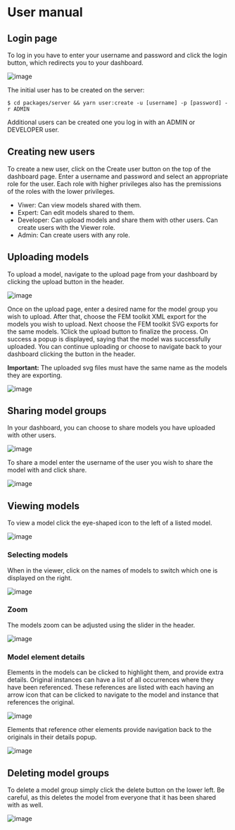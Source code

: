 # User manual

## Login page

To log in you have to enter your username and password and click the login button, which redirects you to your dashboard.

![image](https://user-images.githubusercontent.com/55451470/167418613-cba88518-ccc8-425c-82cd-1e71539a16e7.png)

The initial user has to be created on the server:

```console
$ cd packages/server && yarn user:create -u [username] -p [password] -r ADMIN
```

Additional users can be created one you log in with an ADMIN or DEVELOPER user.

## Creating new users

To create a new user, click on the Create user button on the top of the dashboard page. Enter a username and password and select an appropriate role for the user. Each role with higher privileges also has the premissions of the roles with the lower privileges.

-   Viwer: Can view models shared with them.
-   Expert: Can edit models shared to them.
-   Developer: Can upload models and share them with other users. Can create users with the Viewer role.
-   Admin: Can create users with any role.

## Uploading models

To upload a model, navigate to the upload page from your dashboard by clicking the upload button in the header.

![image](https://user-images.githubusercontent.com/55451470/167418813-0a4926b2-e81f-4e8c-95a8-ddf033c3bd3d.png)

Once on the upload page, enter a desired name for the model group you wish to upload. After that, choose the FEM toolkit XML export for the models you wish to upload. Next choose the FEM toolkit SVG exports for the same models. 1Click the upload button to finalize the process. On success a popup is displayed, saying that the model was successfully uploaded. You can continue uploading or choose to navigate back to your dashboard clicking the button in the header.

**Important:** The uploaded svg files must have the same name as the models they are exporting.

![image](https://user-images.githubusercontent.com/55451470/167419131-dbd9b8b2-646b-46af-b343-e6397c81e54a.png)

## Sharing model groups

In your dashboard, you can choose to share models you have uploaded with other users.

![image](https://user-images.githubusercontent.com/55451470/167419775-005b2d0c-9314-4792-b124-b6e652b29388.png)

To share a model enter the username of the user you wish to share the model with and click share.

![image](https://user-images.githubusercontent.com/55451470/167419940-e4f2dd77-de51-4430-853e-5cc06fbc1925.png)

## Viewing models

To view a model click the eye-shaped icon to the left of a listed model.

![image](https://user-images.githubusercontent.com/55451470/167420254-a9116082-49e9-4f35-ad53-f16b39b4bd48.png)

### Selecting models

When in the viewer, click on the names of models to switch which one is displayed on the right.

![image](https://user-images.githubusercontent.com/55451470/167420526-41980a4d-87e3-4201-8b2d-248960e2f2d5.png)

### Zoom

The models zoom can be adjusted using the slider in the header.

![image](https://user-images.githubusercontent.com/55451470/167420715-aef98a3e-035e-49ae-b413-77070de3cf7f.png)

### Model element details

Elements in the models can be clicked to highlight them, and provide extra details.
Original instances can have a list of all occurrences where they have been referenced. These references are listed with each having an arrow icon that can be clicked to navigate to the model and instance that references the original.

![image](https://user-images.githubusercontent.com/55451470/167420913-ee4b3f25-036e-416a-bb7a-e41635e6b7f5.png)

Elements that reference other elements provide navigation back to the originals in their details popup.

![image](https://user-images.githubusercontent.com/55451470/167421292-d403e2aa-450f-49a5-9399-46ef815debe5.png)

## Deleting model groups

To delete a model group simply click the delete button on the lower left. Be careful, as this deletes the model from everyone that it has been shared with as well.

![image](https://user-images.githubusercontent.com/55451470/167421800-c2496f48-6dcc-4433-b7e7-2d3c657098a7.png)
